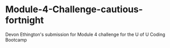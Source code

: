 # Module-4-Challenge-cautious-fortnight
Devon Ethington's submission for Module 4 challenge for the U of U Coding Bootcamp
